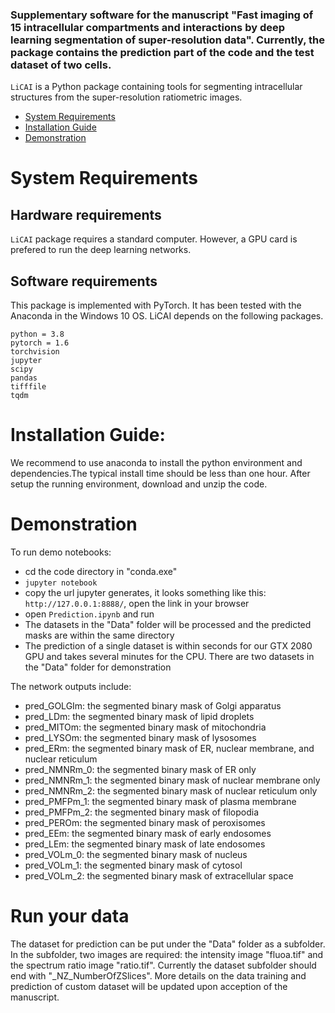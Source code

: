 ### Supplementary software for the manuscript "Fast imaging of 15 intracellular compartments and interactions by deep learning segmentation of super-resolution data". Currently, the package contains the prediction part of the code and the test dataset of two cells.

`LiCAI` is a Python package containing tools for segmenting intracellular structures from the super-resolution ratiometric images.

- [System Requirements](#system-requirements)
- [Installation Guide](#installation-guide)
- [Demonstration](#license)

# System Requirements
## Hardware requirements
`LiCAI` package requires a standard computer. However, a GPU card is prefered to run the deep learning networks.

## Software requirements
This package is implemented with PyTorch. It has been tested with the Anaconda in the Windows 10 OS. LiCAI depends on the following packages.

```
python = 3.8
pytorch = 1.6
torchvision
jupyter
scipy
pandas
tifffile
tqdm
```

# Installation Guide:

We recommend to use anaconda to install the python environment and dependencies.The typical install time should be less than one hour. After setup the running environment, download and unzip the code. 

# Demonstration

To run demo notebooks:
- cd the code directory in "conda.exe"
- `jupyter notebook`
- copy the url jupyter generates, it looks something like this: `http://127.0.0.1:8888/`, open the link in your browser
- open `Prediction.ipynb` and run
- The datasets in the "Data" folder will be processed and the predicted masks are within the same directory
- The prediction of a single dataset is within seconds for our GTX 2080 GPU and takes several minutes for the CPU. There are two datasets in the "Data" folder for demonstration

The network outputs include:
- pred_GOLGIm: the segmented binary mask of Golgi apparatus
- pred_LDm: the segmented binary mask of lipid droplets
- pred_MITOm: the segmented binary mask of mitochondria
- pred_LYSOm: the segmented binary mask of lysosomes
- pred_ERm: the segmented binary mask of ER, nuclear membrane, and nuclear reticulum
- pred_NMNRm_0: the segmented binary mask of ER only
- pred_NMNRm_1: the segmented binary mask of nuclear membrane only
- pred_NMNRm_2: the segmented binary mask of nuclear reticulum only
- pred_PMFPm_1: the segmented binary mask of plasma membrane
- pred_PMFPm_2: the segmented binary mask of filopodia
- pred_PEROm: the segmented binary mask of peroxisomes
- pred_EEm: the segmented binary mask of early endosomes
- pred_LEm: the segmented binary mask of late endosomes
- pred_VOLm_0: the segmented binary mask of nucleus
- pred_VOLm_1: the segmented binary mask of cytosol
- pred_VOLm_2: the segmented binary mask of extracellular space

# Run your data
The dataset for prediction can be put under the "Data" folder as a subfolder. In the subfolder, two images are required: the intensity image "fluoa.tif" and the spectrum ratio image "ratio.tif". Currently the dataset subfolder should end with "_NZ_NumberOfZSlices". More details on the data training and prediction of custom dataset will be updated upon acception of the manuscript.